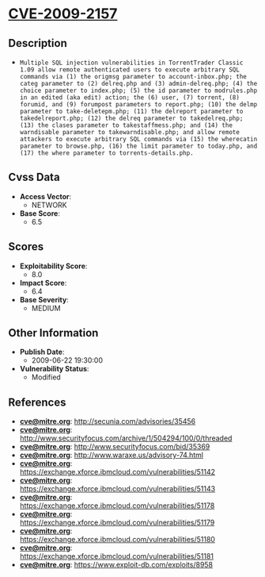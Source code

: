 
# [CVE-2009-2157](https://cve.mitre.org/cgi-bin/cvename.cgi?name=CVE-2009-2157)

## Description

- `Multiple SQL injection vulnerabilities in TorrentTrader Classic 1.09 allow remote authenticated users to execute arbitrary SQL commands via (1) the origmsg parameter to account-inbox.php; the categ parameter to (2) delreq.php and (3) admin-delreq.php; (4) the choice parameter to index.php; (5) the id parameter to modrules.php in an edited (aka edit) action; the (6) user, (7) torrent, (8) forumid, and (9) forumpost parameters to report.php; (10) the delmp parameter to take-deletepm.php; (11) the delreport parameter to takedelreport.php; (12) the delreq parameter to takedelreq.php; (13) the clases parameter to takestaffmess.php; and (14) the warndisable parameter to takewarndisable.php; and allow remote attackers to execute arbitrary SQL commands via (15) the wherecatin parameter to browse.php, (16) the limit parameter to today.php, and (17) the where parameter to torrents-details.php.`

## Cvss Data

- **Access Vector**:
  - NETWORK
- **Base Score**:
  - 6.5

## Scores

- **Exploitability Score**:
  - 8.0
- **Impact Score**:
  - 6.4
- **Base Severity**:
  - MEDIUM

## Other Information

- **Publish Date**:
  - 2009-06-22 19:30:00
- **Vulnerability Status**:
  - Modified

## References

- **cve@mitre.org**: http://secunia.com/advisories/35456
- **cve@mitre.org**: http://www.securityfocus.com/archive/1/504294/100/0/threaded
- **cve@mitre.org**: http://www.securityfocus.com/bid/35369
- **cve@mitre.org**: http://www.waraxe.us/advisory-74.html
- **cve@mitre.org**: https://exchange.xforce.ibmcloud.com/vulnerabilities/51142
- **cve@mitre.org**: https://exchange.xforce.ibmcloud.com/vulnerabilities/51143
- **cve@mitre.org**: https://exchange.xforce.ibmcloud.com/vulnerabilities/51178
- **cve@mitre.org**: https://exchange.xforce.ibmcloud.com/vulnerabilities/51179
- **cve@mitre.org**: https://exchange.xforce.ibmcloud.com/vulnerabilities/51180
- **cve@mitre.org**: https://exchange.xforce.ibmcloud.com/vulnerabilities/51181
- **cve@mitre.org**: https://www.exploit-db.com/exploits/8958
